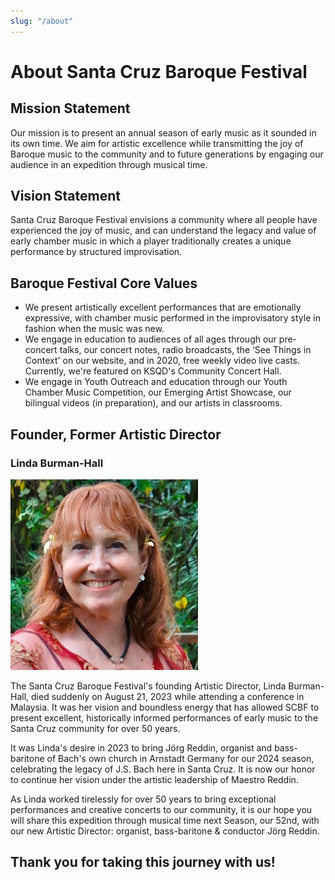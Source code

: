 ```yaml
---
slug: "/about"
---
```

# About Santa Cruz Baroque Festival

## Mission Statement

Our mission is to present an annual season of early music as it sounded in its own time. We aim for artistic excellence while transmitting the joy of Baroque music to the community and to future generations by engaging our audience in an expedition through musical time.

## Vision Statement

Santa Cruz Baroque Festival envisions a community where all people have experienced the joy of music, and can understand the legacy and value of early chamber music in which a player traditionally creates a unique performance by structured improvisation.      

## Baroque Festival Core Values
* We present artistically excellent performances that are emotionally expressive, with chamber music performed in the improvisatory style in fashion when the music was new.
* We engage in education to audiences of all ages through our pre-concert talks, our concert notes, radio broadcasts, the ‘See Things in Context' on our website, and in 2020, free weekly video live casts. Currently, we're featured on KSQD's Community Concert Hall.
* We engage in Youth Outreach and education through our Youth Chamber Music Competition, our Emerging Artist Showcase, our bilingual videos (in preparation), and our artists in classrooms.

## Founder, Former Artistic Director

### Linda Burman-Hall

![Linda Burman-Hall](board-linda.jpg)

The Santa Cruz Baroque Festival's founding Artistic Director, Linda Burman-Hall, died suddenly on August 21, 2023 while attending a conference in Malaysia. It was her vision and boundless energy that has allowed SCBF to present excellent, historically informed performances of early music to the Santa Cruz community for over 50 years. 

It was Linda's desire in 2023 to bring Jörg Reddin, organist and bass-baritone of Bach's own church in Arnstadt Germany for our 2024 season, celebrating the legacy of J.S. Bach here in Santa Cruz. It is now our honor to continue her vision under the artistic leadership of Maestro Reddin. 

As Linda worked tirelessly for over 50 years to bring exceptional performances and creative concerts to our community, it is our hope you will share this expedition through musical time next Season, our 52nd, with our new Artistic Director: organist, bass-baritone & conductor Jörg Reddin.


## Thank you for taking this journey with us!
